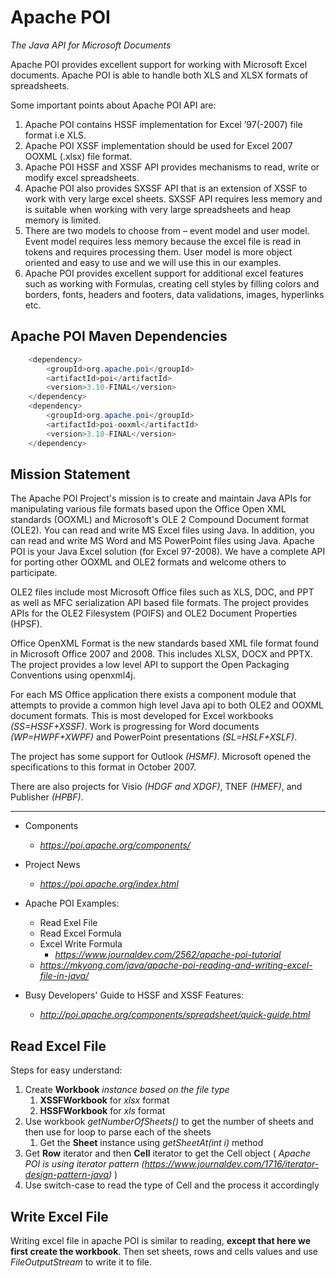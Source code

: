 # Apache POI
*The Java API for Microsoft Documents*

Apache POI provides excellent support for working with Microsoft Excel documents. 
Apache POI is able to handle both XLS and XLSX formats of spreadsheets.

Some important points about Apache POI API are:
1. Apache POI contains HSSF implementation for Excel ’97(-2007) file format i.e XLS.
2. Apache POI XSSF implementation should be used for Excel 2007 OOXML (.xlsx) file format.
3. Apache POI HSSF and XSSF API provides mechanisms to read, write or modify excel spreadsheets.
4. Apache POI also provides SXSSF API that is an extension of XSSF to work with very large excel sheets. SXSSF API requires less memory and is suitable when working with very large spreadsheets and heap memory is limited.
5. There are two models to choose from – event model and user model. Event model requires less memory because the excel file is read in tokens and requires processing them. User model is more object oriented and easy to use and we will use this in our examples.
6. Apache POI provides excellent support for additional excel features such as working with Formulas, creating cell styles by filling colors and borders, fonts, headers and footers, data validations, images, hyperlinks etc.

## Apache POI Maven Dependencies

```java
    <dependency>
        <groupId>org.apache.poi</groupId>
        <artifactId>poi</artifactId>
        <version>3.10-FINAL</version>
    </dependency>
    <dependency>
        <groupId>org.apache.poi</groupId>
        <artifactId>poi-ooxml</artifactId>
        <version>3.10-FINAL</version>
    </dependency>
```

## Mission Statement
The Apache POI Project's mission is to create and maintain Java APIs for manipulating various file formats based upon the Office Open XML standards (OOXML) and Microsoft's OLE 2 Compound Document format (OLE2). 
You can read and write MS Excel files using Java. 
In addition, you can read and write MS Word and MS PowerPoint files using Java. 
Apache POI is your Java Excel solution (for Excel 97-2008). 
We have a complete API for porting other OOXML and OLE2 formats and welcome others to participate. 

OLE2 files include most Microsoft Office files such as XLS, DOC, and PPT as well as MFC serialization API based file formats. 
The project provides APIs for the OLE2 Filesystem (POIFS) and OLE2 Document Properties (HPSF). 

Office OpenXML Format is the new standards based XML file format found in Microsoft Office 2007 and 2008. 
This includes XLSX, DOCX and PPTX. The project provides a low level API to support the Open Packaging Conventions using openxml4j. 

For each MS Office application there exists a component module that attempts to provide a common high level Java api to both OLE2 and OOXML document formats. 
This is most developed for Excel workbooks *(SS=HSSF+XSSF)*. 
Work is progressing for Word documents *(WP=HWPF+XWPF)* and PowerPoint presentations *(SL=HSLF+XSLF)*. 

 The project has some support for Outlook *(HSMF)*. 
 Microsoft opened the specifications to this format in October 2007.

 There are also projects for Visio *(HDGF and XDGF)*, TNEF *(HMEF)*, and Publisher *(HPBF)*.

---

* Components
    * *https://poi.apache.org/components/*

* Project News
    * *https://poi.apache.org/index.html*

* Apache POI Examples:
    * Read Exel File
    * Read Excel Formula
    * Excel Write Formula
        * *https://www.journaldev.com/2562/apache-poi-tutorial* 
    * *https://mkyong.com/java/apache-poi-reading-and-writing-excel-file-in-java/*

* Busy Developers' Guide to HSSF and XSSF Features:
    * *http://poi.apache.org/components/spreadsheet/quick-guide.html*


## Read Excel File
Steps for easy understand:
1. Create **Workbook** *instance based on the file type*
    1. **XSSFWorkbook** for *xlsx* format
    2. **HSSFWorkbook** for *xls*  format   
2. Use workbook *getNumberOfSheets()* to get the number of sheets and then use for loop to parse each of the sheets
    1. Get the **Sheet** instance using *getSheetAt(int i)* method
3. Get **Row** iterator and then **Cell** iterator to get the Cell object ( *Apache POI is using iterator pattern (https://www.journaldev.com/1716/iterator-design-pattern-java)* )
4. Use switch-case to read the type of Cell and the process it accordingly

## Write Excel File
Writing excel file in apache POI is similar to reading, **except that here we first create the workbook**. 
Then set sheets, rows and cells values and use *FileOutputStream* to write it to file. 

